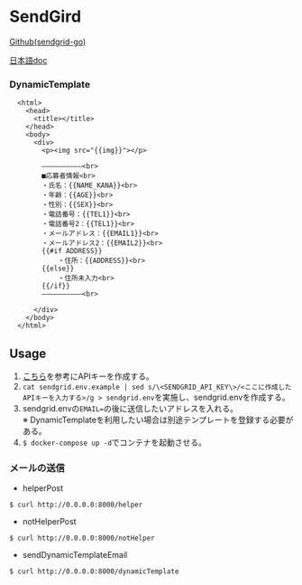 # SendGird

[Github(sendgrid-go)](https://github.com/sendgrid/sendgrid-go)

[日本語doc](https://sendgrid.kke.co.jp/docs/API_Reference/Web_API_v3/index.html)

### DynamicTemplate
```
  <html>
    <head>
      <title></title>
    </head>
    <body>
      <div>
        <p><img src="{{img}}"></p>

        ――――――――――<br>
        ■応募者情報<br>
        ・氏名：{{NAME_KANA}}<br>
        ・年齢：{{AGE}}<br>
        ・性別：{{SEX}}<br>
        ・電話番号：{{TEL1}}<br>
        ・電話番号2：{{TEL1}}<br>
        ・メールアドレス：{{EMAIL1}}<br>
        ・メールアドレス2：{{EMAIL2}}<br>
        {{#if ADDRESS}}
            ・住所：{{ADDRESS}}<br>
        {{else}}
            ・住所未入力<br>
        {{/if}}
        ――――――――――<br>

      </div>
    </body>
  </html>
```

## Usage
1. [こちら](https://sendgrid.kke.co.jp/blog/?p=11818)を参考にAPIキーを作成する。
2. `cat sendgrid.env.example | sed s/\<SENDGRID_API_KEY\>/<ここに作成したAPIキーを入力する>/g > sendgrid.env`を実施し、sendgrid.envを作成する。
3. sendgrid.envの`EMAIL=`の後に送信したいアドレスを入れる。  
※ DynamicTemplateを利用したい場合は別途テンプレートを登録する必要がある。
4. `$ docker-compose up -d`でコンテナを起動させる。

### メールの送信
- helperPost
```
$ curl http://0.0.0.0:8000/helper
```

- notHelperPost
```
$ curl http://0.0.0.0:8000/notHelper
```

- sendDynamicTemplateEmail
```
$ curl http://0.0.0.0:8000/dynamicTemplate
```